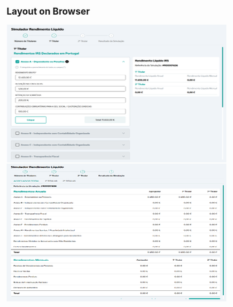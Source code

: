 ## Layout on Browser

<img src="https://github.com/tiagomoita/Rendimento-Liquido/blob/main/frontend-react-simul-simrl/packages/npt/src/assets/RendimentoLiquido1.png" width="700" height="315" />
<img src="https://github.com/tiagomoita/Rendimento-Liquido/blob/main/frontend-react-simul-simrl/packages/npt/src/assets/RendimentoLiquido2.png" width="700" height="315" />

